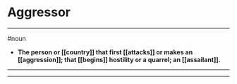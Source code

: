 # Aggressor
---
#noun
- **The person or [[country]] that first [[attacks]] or makes an [[aggression]]; that [[begins]] hostility or a quarrel; an [[assailant]].**
---
---
